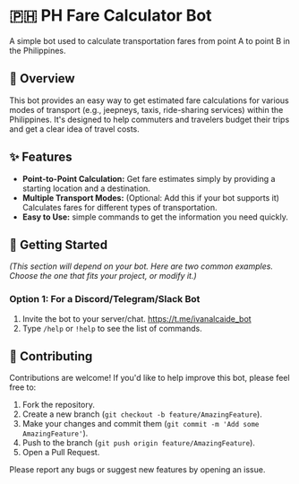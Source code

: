 # 🇵🇭 PH Fare Calculator Bot

A simple bot used to calculate transportation fares from point A to point B in the Philippines.

## 📝 Overview

This bot provides an easy way to get estimated fare calculations for various modes of transport (e.g., jeepneys, taxis, ride-sharing services) within the Philippines. It's designed to help commuters and travelers budget their trips and get a clear idea of travel costs.

## ✨ Features

* **Point-to-Point Calculation:** Get fare estimates simply by providing a starting location and a destination.
* **Multiple Transport Modes:** (Optional: Add this if your bot supports it) Calculates fares for different types of transportation.
* **Easy to Use:** simple commands to get the information you need quickly.

## 🚀 Getting Started

*(This section will depend on your bot. Here are two common examples. Choose the one that fits your project, or modify it.)*

### Option 1: For a Discord/Telegram/Slack Bot

1.  Invite the bot to your server/chat. https://t.me/ivanalcaide_bot
2.  Type `/help` or `!help` to see the list of commands.


## 🤝 Contributing

Contributions are welcome! If you'd like to help improve this bot, please feel free to:

1.  Fork the repository.
2.  Create a new branch (`git checkout -b feature/AmazingFeature`).
3.  Make your changes and commit them (`git commit -m 'Add some AmazingFeature'`).
4.  Push to the branch (`git push origin feature/AmazingFeature`).
5.  Open a Pull Request.

Please report any bugs or suggest new features by opening an issue.
